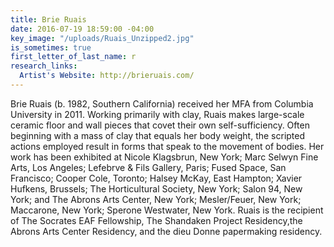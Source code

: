 ```yaml
---
title: Brie Ruais
date: 2016-07-19 18:59:00 -04:00
key_image: "/uploads/Ruais_Unzipped2.jpg"
is_sometimes: true
first_letter_of_last_name: r
research_links:
  Artist's Website: http://brieruais.com/
---
```


Brie Ruais (b. 1982, Southern California) received her MFA from Columbia University in 2011.  Working primarily with clay, Ruais makes large-scale ceramic floor and wall pieces that covet their own self-sufficiency.  Often beginning with a mass of clay that equals her body weight, the scripted actions employed result in forms that speak to the movement of bodies.   Her work has been exhibited at Nicole Klagsbrun, New York; Marc Selwyn Fine Arts, Los Angeles; Lefebrve & Fils Gallery, Paris; Fused Space, San Francisco; Cooper Cole, Toronto; Halsey McKay, East Hampton; Xavier Hufkens, Brussels; The Horticultural Society, New York; Salon 94, New York; and The Abrons Arts Center, New York; Mesler/Feuer, New York; Maccarone, New York; Sperone Westwater, New York.  Ruais is the recipient of The Socrates EAF Fellowship, The Shandaken Project Residency,the Abrons Arts Center Residency, and the dieu Donne papermaking residency.